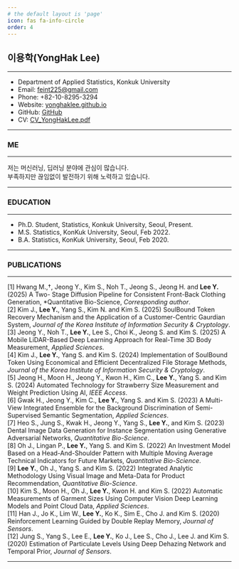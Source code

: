 ```yaml
---
# the default layout is 'page'
icon: fas fa-info-circle
order: 4
---
```



## 이용학(YongHak Lee)
---

- Department of Applied Statistics, Konkuk University
- Email: feint225@gmail.com
- Phone: +82-10-8295-3294
- Website: [yonghaklee.github.io](https://yonghaklee.github.io)
- GitHub: [GitHub](https://github.com/YongHakLee)
- CV: [CV_YongHakLee.pdf](/assets/profile/CV_YongHakLee_250530.pdf)

---

### ME
---

저는 머신러닝, 딥러닝 분야에 관심이 많습니다.<br>
부족하지만 끊임없이 발전하기 위해 노력하고 있습니다.

---

### EDUCATION
---

- Ph.D. Student, Statistics, Konkuk University, Seoul, Present.
- M.S. Statistics, KonKuk University, Seoul, Feb 2022.
- B.A. Statistics, KonKuk University, Seoul, Feb 2020.

---

### PUBLICATIONS
---

[1] Hwang M.,†, Jeong Y., Kim S., Noh T., Jeong S., Jeong H. and **Lee Y.** (2025) A Two-
Stage Diffusion Pipeline for Consistent Front-Back Clothing Generation,
*Quantitative Bio-Science, *Corresponding author*. <br>
[2] Kim J., **Lee Y.**, Yang S., Kim N. and Kim S.
(2025) SoulBound Token Recovery Mechanism and the Application of a Customer-Centric Gaurdian System,
*Journal of the Korea Institute of Information Security & Cryptology*. <br>
[3] Jeong Y., Noh T., **Lee Y.**, Lee S., Choi K., Jeong S. and Kim S.
(2025) A Mobile LiDAR-Based Deep Learning Approach for Real-Time 3D Body Measurement,
*Applied Sciences*. <br>
[4] Kim J., **Lee Y.**, Yang S. and Kim S.
(2024) Implementation of SoulBound Token Using Economical and Efficient Decentralized File Storage Methods,
*Journal of the Korea Institute of Information Security & Cryptology*. <br>
[5] Jeong H., Moon H., Jeong Y., Kwon H., Kim C., **Lee Y.**, Yang S. and Kim S.
(2024) Automated Technology for Strawberry Size Measurement and Weight Prediction Using AI,
*IEEE Access*. <br>
[6] Gwak H., Jeong Y., Kim C., **Lee Y.**, Yang S. and Kim S.
(2023) A Multi-View Integrated Ensemble for the Background Discrimination of Semi-Supervised Semantic Segmentation,
*Applied Sciences*. <br>
[7] Heo S., Jung S., Kwak H., Jeong Y., Yang S., **Lee Y.**, and Kim S.
(2023) Dental Image Data Generation for Instance Segmentation using Generative Adversarial Networks,
*Quantitative Bio-Science*. <br>
[8] Oh J., Lingan P., **Lee Y.**, Yang S. and Kim S.
(2022) An Investment Model Based on a Head-And-Shoulder Pattern with Multiple Moving Average Technical Indicators for Future Markets,
*Quantitative Bio-Science*. <br>
[9] **Lee Y.**, Oh J., Yang S. and Kim S. 
(2022) Integrated Analytic Methodology Using Visual Image and Meta-Data for Product Recommendation, 
*Quantitative Bio-Science*. <br>
[10] Kim S., Moon H., Oh J., **Lee Y.**, Kwon H. and Kim S.
(2022) Automatic Measurements of Garment Sizes Using Computer Vision Deep Learning Models and Point Cloud Data, 
*Applied Sciences*. <br>
[11] Han J., Jo K., Lim W., **Lee Y.**, Ko K., Sim E., Cho J. and Kim S.
(2020) Reinforcement Learning Guided by Double Replay Memory,
*Journal of Sensors*. <br>
[12] Jung S., Yang S., Lee E., **Lee Y.**, Ko J., Lee S., Cho J., Lee J. and Kim S.
(2020) Estimation of Particulate Levels Using Deep Dehazing Network and Temporal Prior, 
*Journal of Sensors*. <br>

---

